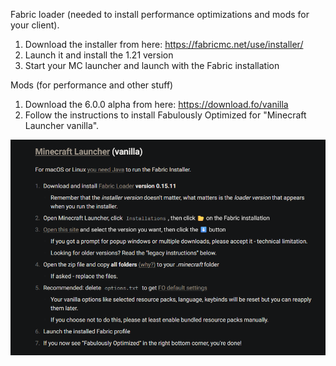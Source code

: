 Fabric loader (needed to install performance optimizations and mods for your client).

1. Download the installer from here: https://fabricmc.net/use/installer/
2. Launch it and install the 1.21 version
3. Start your MC launcher and launch with the Fabric installation


Mods (for performance and other stuff)
1. Download the 6.0.0 alpha from here: https://download.fo/vanilla
2. Follow the instructions to install Fabulously Optimized for "Minecraft Launcher vanilla".

![alt text](instructions.png)